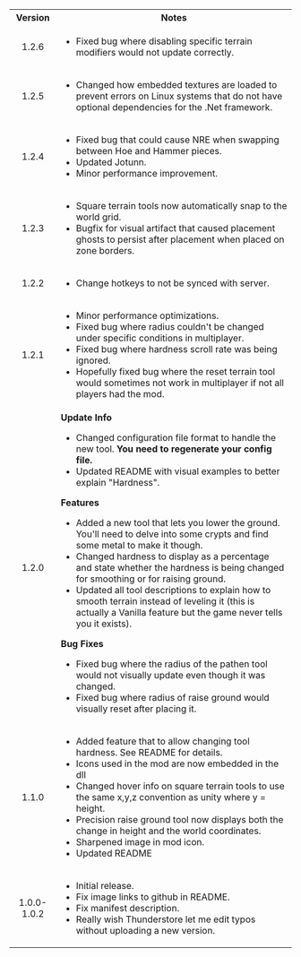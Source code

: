<table>
	<tbody>
		<tr>
			<th align="center">Version</th>
			<th align="center">Notes</th>
		</tr>
		<tr>
			<td align="center">1.2.6</td>
			<td align="left">
				<ul>
					<li>Fixed bug where disabling specific terrain modifiers would not update correctly.</li>
				</ul>
			</td>
		</tr>
		<tr>
			<td align="center">1.2.5</td>
			<td align="left">
				<ul>
					<li>Changed how embedded textures are loaded to prevent errors on Linux systems that do not have optional dependencies for the .Net framework.</li>
				</ul>
			</td>
		</tr>
		<tr>
			<td align="center">1.2.4</td>
			<td align="left">
				<ul>
					<li>Fixed bug that could cause NRE when swapping between Hoe and Hammer pieces.</li>
					<li>Updated Jotunn.</li>
					<li>Minor performance improvement.</li>
				</ul>
			</td>
		</tr>
		<tr>
			<td align="center">1.2.3</td>
			<td align="left">
				<ul>
					<li>Square terrain tools now automatically snap to the world grid.</li>
					<li>Bugfix for visual artifact that caused placement ghosts to persist after placement when placed on zone borders.</li>
				</ul>
			</td>
		</tr>
		<tr>
			<td align="center">1.2.2</td>
			<td align="left">
				<ul>
					<li>Change hotkeys to not be synced with server.</li>
				</ul>
			</td>
		</tr>
		<tr>
			<td align="center">1.2.1</td>
			<td align="left">
				<ul>
					<li>Minor performance optimizations.</li>
					<li>Fixed bug where radius couldn't be changed under specific conditions in multiplayer.</li>
					<li>Fixed bug where hardness scroll rate was being ignored.</li>
					<li>Hopefully fixed bug where the reset terrain tool would sometimes not work in multiplayer if not all players had the mod.</li>
				</ul>
			</td>
		</tr>
		<tr>
			<td align="center">1.2.0</td>
			<td align="left">
				<b>Update Info</b>
				<ul>
					<li>Changed configuration file format to handle the new tool. <b>You need to regenerate your config file.</b></li>
					<li>Updated README with visual examples to better explain "Hardness".</li>
				</ul>
				<b>Features</b>
				<ul>
					<li>Added a new tool that lets you lower the ground. You'll need to delve into some crypts and find some metal to make it though.</li>
					<li>Changed hardness to display as a percentage and state whether the hardness is being changed for smoothing or for raising ground.</li>
					<li>Updated all tool descriptions to explain how to smooth terrain instead of leveling it (this is actually a Vanilla feature but the game never tells you it exists).</li>
				</ul>
				<b>Bug Fixes</b>
				<ul>
					<li>Fixed bug where the radius of the pathen tool would not visually update even though it was changed.</li>
					<li>Fixed bug where radius of raise ground would visually reset after placing it.</li>
				</ul>
			</td>
		</tr>
		<tr>
			<td align="center">1.1.0</td>
			<td align="left">
				<ul>
					<li>Added feature that to allow changing tool hardness. See README for details.</li>
					<li>Icons used in the mod are now embedded in the dll</li>
					<li>Changed hover info on square terrain tools to use the same x,y,z convention as unity where y = height.</li>
					<li>Precision raise ground tool now displays both the change in height and the world coordinates.</li>
					<li>Sharpened image in mod icon.</li>
					<li>Updated README</li>
				</ul>
			</td>
		</tr>
		<tr>
			<td align="center">1.0.0-1.0.2</td>
			<td align="left">
				<ul>
					<li>Initial release.</li>
					<li>Fix image links to github in README.</li>
					<li>Fix manifest description.</li>
					<li>Really wish Thunderstore let me edit typos without uploading a new version.</li>
				</ul>
			</td>
		</tr>
	</tbody>
</table>
